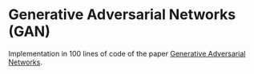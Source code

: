 # Generative Adversarial Networks (GAN)

Implementation in 100 lines of code of the paper [Generative Adversarial Networks](https://arxiv.org/abs/1406.2661).
